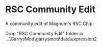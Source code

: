 # RSC Community Edit
A community edit of Magnum's RSC Chip.

Drop "RSC Community Edit" folder in ...\GarrysMod\garrysmod\data\expression2
